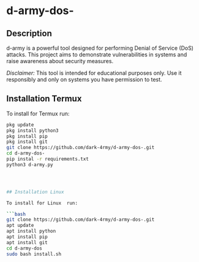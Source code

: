 # d-army-dos-

## Description
d-army is a powerful tool designed for performing Denial of Service (DoS) attacks. This project aims to demonstrate vulnerabilities in systems and raise awareness about security measures.

*Disclaimer:* This tool is intended for educational purposes only. Use it responsibly and only on systems you have permission to test.

## Installation Termux 

To install for Termux  run:

```bash
pkg update
pkg install python3
pkg install pip
pkg install git
git clone https://github.com/dark-4rmy/d-army-dos-.git
cd d-army-dos-
pip instal -r requirements.txt
python3 d-army.py




## Installation Linux

To install for Linux  run:

```bash
git clone https://github.com/dark-4rmy/d-army-dos-.git
apt update
apt install python
apt install pip
apt install git 
cd d-army-dos
sudo bash install.sh

